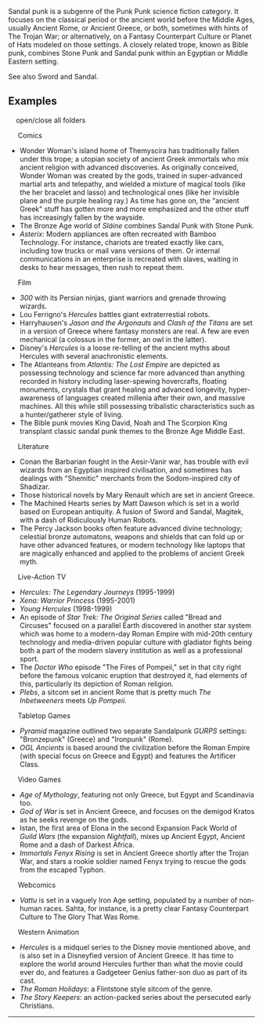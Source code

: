 Sandal punk is a subgenre of the Punk Punk science fiction category. It focuses on the classical period or the ancient world before the Middle Ages, usually Ancient Rome, or Ancient Greece, or both, sometimes with hints of The Trojan War; or alternatively, on a Fantasy Counterpart Culture or Planet of Hats modeled on those settings. A closely related trope, known as Bible punk, combines Stone Punk and Sandal punk within an Egyptian or Middle Eastern setting.

See also Sword and Sandal.

## Examples

    open/close all folders 

     Comics  

-   Wonder Woman's island home of Themyscira has traditionally fallen under this trope; a utopian society of ancient Greek immortals who mix ancient religion with advanced discoveries. As originally conceived, Wonder Woman was created by the gods, trained in super-advanced martial arts and telepathy, and wielded a mixture of magical tools (like the her bracelet and lasso) and technological ones (like her invisible plane and the purple healing ray.) As time has gone on, the "ancient Greek" stuff has gotten more and more emphasized and the other stuff has increasingly fallen by the wayside.
-   The Bronze Age world of _Sláine_ combines Sandal Punk with Stone Punk.
-   _Asterix_: Modern appliances are often recreated with Bamboo Technology. For instance, chariots are treated exactly like cars, including tow trucks or mail vans versions of them. Or internal communications in an enterprise is recreated with slaves, waiting in desks to hear messages, then rush to repeat them.

     Film  

-   _300_ with its Persian ninjas, giant warriors and grenade throwing wizards.
-   Lou Ferrigno's _Hercules_ battles giant extraterrestial robots.
-   Harryhausen's _Jason and the Argonauts_ and _Clash of the Titans_ are set in a version of Greece where fantasy monsters are real. A few are even mechanical (a colossus in the former, an owl in the latter).
-   Disney's _Hercules_ is a loose re-telling of the ancient myths about Hercules with several anachronistic elements.
-   The Atlanteans from _Atlantis: The Lost Empire_ are depicted as possessing technology and science far more advanced than anything recorded in history including laser-spewing hovercrafts, floating monuments, crystals that grant healing and advanced longevity, hyper-awareness of languages created millenia after their own, and massive machines. All this while still possessing tribalistic characteristics such as a hunter/gatherer style of living.
-   The Bible punk movies King David, Noah and The Scorpion King transplant classic sandal punk themes to the Bronze Age Middle East.

     Literature  

-   Conan the Barbarian fought in the Aesir-Vanir war, has trouble with evil wizards from an Egyptian inspired civilisation, and sometimes has dealings with "Shemitic" merchants from the Sodom-inspired city of Shadizar.
-   Those historical novels by Mary Renault which are set in ancient Greece.
-   The Machined Hearts series by Matt Dawson which is set in a world based on European antiquity. A fusion of Sword and Sandal, Magitek, with a dash of Ridiculously Human Robots.
-   The Percy Jackson books often feature advanced divine technology; celestial bronze automatons, weapons and shields that can fold up or have other advanced features, or modern technology like laptops that are magically enhanced and applied to the problems of ancient Greek myth.

     Live-Action TV  

-   _Hercules: The Legendary Journeys_ (1995-1999)
-   _Xena: Warrior Princess_ (1995-2001)
-   _Young Hercules_ (1998-1999)
-   An episode of _Star Trek: The Original Series_ called "Bread and Circuses" focused on a parallel Earth discovered in another star system which was home to a modern-day Roman Empire with mid-20th century technology and media-driven popular culture with gladiator fights being both a part of the modern slavery institution as well as a professional sport.
-   The _Doctor Who_ episode "The Fires of Pompeii," set in that city right before the famous volcanic eruption that destroyed it, had elements of this, particularly its depiction of Roman religion.
-   _Plebs_, a sitcom set in ancient Rome that is pretty much _The Inbetweeners_ meets _Up Pompeii_.

     Tabletop Games  

-   _Pyramid_ magazine outlined two separate Sandalpunk _GURPS_ settings: "Bronzepunk" (Greece) and "Ironpunk" (Rome).
-   _OGL Ancients_ is based around the civilization before the Roman Empire (with special focus on Greece and Egypt) and features the Artificer Class.

     Video Games  

-   _Age of Mythology_, featuring not only Greece, but Egypt and Scandinavia too.
-   _God of War_ is set in Ancient Greece, and focuses on the demigod Kratos as he seeks revenge on the gods.
-   Istan, the first area of Elona in the second Expansion Pack World of _Guild Wars_ (the expansion _Nightfall_), mixes up Ancient Egypt, Ancient Rome and a dash of Darkest Africa.
-   _Immortals Fenyx Rising_ is set in Ancient Greece shortly after the Trojan War, and stars a rookie soldier named Fenyx trying to rescue the gods from the escaped Typhon.

     Webcomics  

-   _Vattu_ is set in a vaguely Iron Age setting, populated by a number of non-human races. Sahta, for instance, is a pretty clear Fantasy Counterpart Culture to The Glory That Was Rome.

     Western Animation  

-   _Hercules_ is a midquel series to the Disney movie mentioned above, and is also set in a Disneyfied version of Ancient Greece. It has time to explore the world around Hercules further than what the movie could ever do, and features a Gadgeteer Genius father-son duo as part of its cast.
-   _The Roman Holidays_: a Flintstone style sitcom of the genre.
-   _The Story Keepers_: an action-packed series about the persecuted early Christians.

___